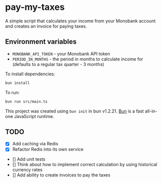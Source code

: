 # pay-my-taxes

A simple script that calculates your income from your Monobank account and creates an invoice for paying taxes.

## Environment variables

- `MONOBANK_API_TOKEN` - your Monobank API token
- `PERIOD_IN_MONTHS` - the period in months to calculate income for (defaults to a regular tax quarter - 3 months)

To install dependencies:

```bash
bun install
```

To run:

```bash
bun run src/main.ts
```

This project was created using `bun init` in bun v1.2.21. [Bun](https://bun.com) is a fast all-in-one JavaScript runtime.


## TODO

- [X] Add caching via Redis
- [x] Refactor Redis into its own service
- [] Add unit tests
- [] Think about how to implement correct calculation by using historical currency rates
- [] Add ability to create invoices to pay the taxes